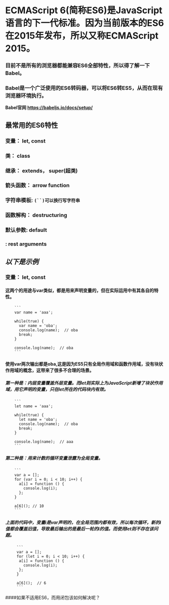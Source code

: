 # ECMAScript 6(简称ES6)是JavaScript语言的下一代标准。因为当前版本的ES6在2015年发布，所以又称ECMAScript 2015。

### 目前不是所有的浏览器都能兼容ES6全部特性，所以得了解一下Babel。

### Babel是一个广泛使用的ES6转码器，可以将ES6转ES5，从而在现有浏览器环境执行。

**Babel官网 https://babeljs.io/docs/setup/**

## **最常用的ES6特性**
  ### **变量：** let, const
  ### **类：** class
  ### **继承：** extends， super(超类)
  ### **箭头函数：** arrow function
  ### **字符串模板:** `(``)可以换行写字符串`
  ### **函数解构：** destructuring
  ### **默认参数:** default
  ### **:** rest arguments
  
## ***以下是示例***
  ### **变量：** let, const
   #### 这两个的用途与var类似，都是用来声明变量的，但在实际运用中有其各自的特性。
  
        ```
        var name = 'aaa';

        while(true) {
          var name = 'oba';
          console.log(name);  // oba
          break;
        }

        console.log(name);  // oba
        ```
      
   #### 使用var两次输出都是oba,这是因为ES5只有全局作用域和函数作用域，没有块状作用域的概念，这带来了很多不合理的场景。
   ##### 第一种是：内层变量覆盖外层变量。而let则实际上为JavaScript新增了块状作用域，用它声明的变量，只在let所在的代码块内有效。
        ```
        let name = 'aaa';

        while(true) {
          let name = 'oba';
          console.log(name);  // oba
          break;
        }

        console.log(name);  // aaa
        ```
  ##### 第二种是：用来计数的循环变量泄露为全局变量。
        ```
        var a = [];
        for (var i = 0; i < 10; i++) {
          a[i] = function () {
            console.log(i);
          };
        }

        a[6](); // 10
        ```
   ##### 上面的代码中，变量i是var声明的，在全局范围内都有效，所以每次循环，新的i值都会覆盖旧值，导致最后输出的是最后一轮的i的值。而使用let则不存在该问题。
         ```
         var a = [];
         for (let i = 0; i < 10; i++) {
          a[i] = function () {
            console.log(i);
          };
         }

         a[6]();  // 6
         ```
   
####如果不适用ES6，而用闭包该如何解决呢？   
